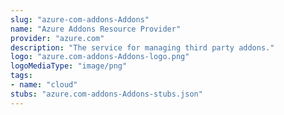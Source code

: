```yaml
---
slug: "azure-com-addons-Addons"
name: "Azure Addons Resource Provider"
provider: "azure.com"
description: "The service for managing third party addons."
logo: "azure.com-addons-Addons-logo.png"
logoMediaType: "image/png"
tags:
- name: "cloud"
stubs: "azure.com-addons-Addons-stubs.json"
---
```

